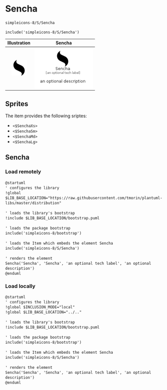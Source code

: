 # Sencha


```text
simpleicons-8/S/Sencha
```

```text
include('simpleicons-8/S/Sencha')
```



| Illustration | Sencha |
| :---: | :---: |
| ![illustration for Illustration](../../simpleicons-8/S/Sencha.png) | ![illustration for Sencha](../../simpleicons-8/S/Sencha.Local.png) |



## Sprites
The item provides the following sriptes:

- `<$SenchaXs>`
- `<$SenchaSm>`
- `<$SenchaMd>`
- `<$SenchaLg>`





## Sencha

### Load remotely
```plantuml
@startuml
' configures the library
!global $LIB_BASE_LOCATION="https://raw.githubusercontent.com/tmorin/plantuml-libs/master/distribution"

' loads the library's bootstrap
!include $LIB_BASE_LOCATION/bootstrap.puml

' loads the package bootstrap
include('simpleicons-8/bootstrap')

' loads the Item which embeds the element Sencha
include('simpleicons-8/S/Sencha')

' renders the element
Sencha('Sencha', 'Sencha', 'an optional tech label', 'an optional description')
@enduml
```

### Load locally
```plantuml
@startuml
' configures the library
!global $INCLUSION_MODE="local"
!global $LIB_BASE_LOCATION="../.."

' loads the library's bootstrap
!include $LIB_BASE_LOCATION/bootstrap.puml

' loads the package bootstrap
include('simpleicons-8/bootstrap')

' loads the Item which embeds the element Sencha
include('simpleicons-8/S/Sencha')

' renders the element
Sencha('Sencha', 'Sencha', 'an optional tech label', 'an optional description')
@enduml
```

